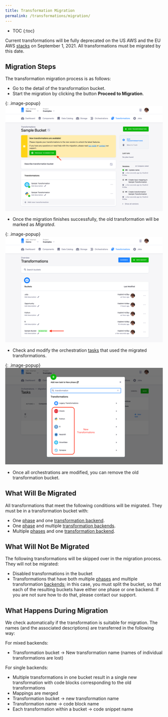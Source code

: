 ```yaml
---
title: Transformation Migration
permalink: /transformations/migration/
---
```


* TOC
{:toc}

Current transformations will be fully deprecated on the US AWS and the EU AWS [stacks](/overview/#stacks) on September 1, 2021.
All transformations must be migrated by this date. 

## Migration Steps
The transformation migration process is as follows:
- Go to the detail of the transformation bucket.
- Start the migration by clicking the button **Proceed to Migration**.

{: .image-popup}
![Screenshot - Migration overview](/transformations/migration/migration-overview.png)

- Once the migration finishes successfully, the old transformation will be marked as *Migrated*.

{: .image-popup}
![Screenshot - Migrated transformation](/transformations/migration/migrated.png)

- Check and modify the orchestration [tasks](orchestrator/tasks/) that used the migrated transformations.

{: .image-popup}
![Screenshot - Modify orchastration](/transformations/migration/modify-orchestration.png)

- Once all orchestrations are modified, you can remove the old transformation bucket.

## What Will Be Migrated
All transformations that meet the following conditions will be migrated. They must be in a transformation bucket with:
- One [phase](/transformations/#phases) and one [transformation backend](/transformations/#backends).
- One [phase](/transformations/#phases) and multiple [transformation backends](/transformations/#backends).
- Multiple [phases](/transformations/#phases) and one [transformation backend](/transformations/#backends).

## What Will Not Be Migrated
The following transformations will be skipped over in the migration process. They will not be migrated:
- Disabled transformations in the bucket 
- Transformations that have both multiple [phases](/transformations/#phases) and multiple transformation [backends](/transformations/#backends); in this case, you must split the bucket, so that each of the resulting buckets have either one phase or one backend. If you are not sure how to do that, please contact our support.

## What Happens During Migration
We check automatically if the transformation is suitable for migration.
The names (and the associated descriptions) are transferred in the following way:

For mixed backends:
  - Transformation bucket → New transformation name (names of individual transformations are lost)

For single backends:
  - Multiple transformations in one bucket result in a single new transformation with code blocks corresponding to the old transformations
  - Mappings are merged
  - Transformation bucket → new transformation name
  - Transformation name → code block name
  - Each transformation within a bucket → code snippet name 
